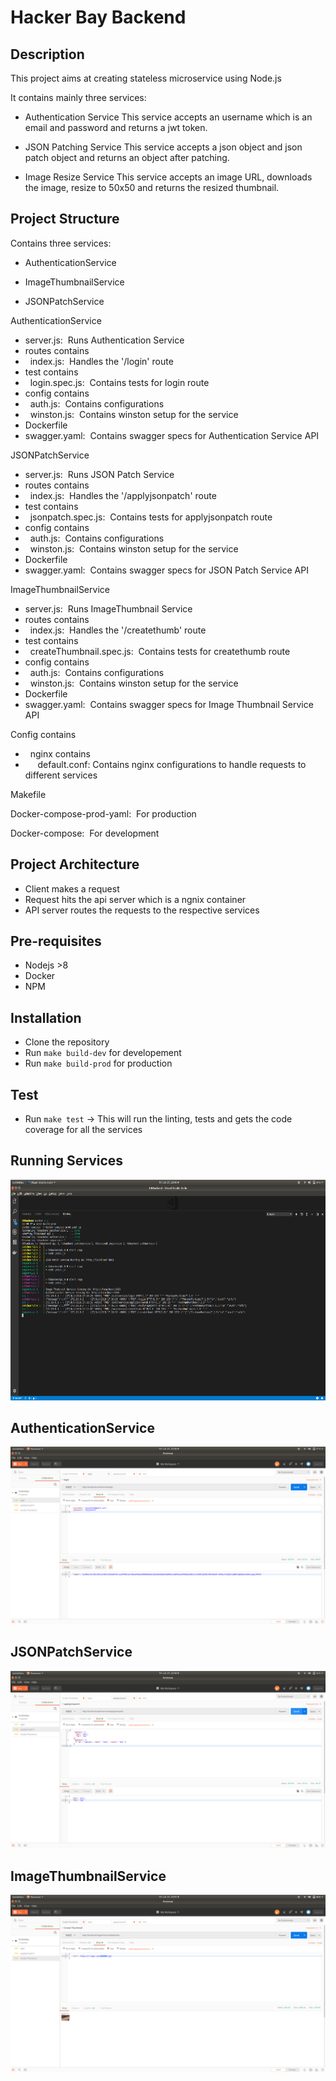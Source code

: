 # Hacker Bay Backend

## Description

This project aims at creating stateless microservice using Node.js<br>

It contains mainly three services:
  - Authentication Service
    This service accepts an username which is an email and password and returns a jwt token.
  
  - JSON Patching Service
    This service accepts a json object and json patch object and returns an object after patching.

  - Image Resize Service
    This service accepts an image URL, downloads the image, resize to 50x50 and returns the resized thumbnail.

## Project Structure

Contains three services:

  - AuthenticationService

  - ImageThumbnailService

  - JSONPatchService

AuthenticationService

  - server.js: &nbsp;Runs Authentication Service
  - routes contains
  - &nbsp;&nbsp;index.js: &nbsp;Handles the '/login' route
  - test contains
  - &nbsp;&nbsp;login.spec.js: &nbsp;Contains tests for login route
  - config contains
  - &nbsp;&nbsp;auth.js: &nbsp;Contains configurations
  - &nbsp;&nbsp;winston.js: &nbsp;Contains winston setup for the service
  - Dockerfile
  - swagger.yaml: &nbsp;Contains swagger specs for Authentication Service API

JSONPatchService

  - server.js: &nbsp;Runs JSON Patch Service
  - routes contains
  - &nbsp;&nbsp;index.js: &nbsp;Handles the '/applyjsonpatch' route
  - test contains
  - &nbsp;&nbsp;jsonpatch.spec.js: &nbsp;Contains tests for applyjsonpatch route
  - config contains
  - &nbsp;&nbsp;auth.js: &nbsp;Contains configurations
  - &nbsp;&nbsp;winston.js: &nbsp;Contains winston setup for the service
  - Dockerfile
  - swagger.yaml: &nbsp;Contains swagger specs for JSON Patch Service API

ImageThumbnailService

  - server.js: &nbsp;Runs ImageThumbnail Service
  - routes contains
  - &nbsp;&nbsp;index.js: &nbsp;Handles the '/createthumb' route
  - test contains
  - &nbsp;&nbsp;createThumbnail.spec.js: &nbsp;Contains tests for createthumb route
  - config contains
  - &nbsp;&nbsp;auth.js: &nbsp;Contains configurations
  - &nbsp;&nbsp;winston.js: &nbsp;Contains winston setup for the service
  - Dockerfile
  - swagger.yaml: &nbsp;Contains swagger specs for Image Thumbnail Service API

Config contains
- &nbsp;&nbsp;nginx contains
- &nbsp;&nbsp;&nbsp;&nbsp;&nbsp;default.conf: Contains nginx configurations to handle requests to different services

Makefile

Docker-compose-prod-yaml: &nbsp;For production

Docker-compose: &nbsp;For development

## Project Architecture

- Client makes a request
- Request hits the api server which is a ngnix container
- API server routes the requests to the respective services

## Pre-requisites

- Nodejs >8
- Docker
- NPM

## Installation

- Clone the repository
- Run `make build-dev` for developement
- Run `make build-prod` for production

## Test

- Run `make test` -> This will run the linting, tests and gets the code coverage for all the services

## Running Services

<img src="./docs/images/terminal.png">
<br>

## AuthenticationService

<img src="./docs/images/AuthenticationService.png">
<br>

## JSONPatchService

<img src="./docs/images/JSONPatchService.png">
<br>

## ImageThumbnailService

<img src="./docs/images/ImageThumbnailService.png">
<br>
